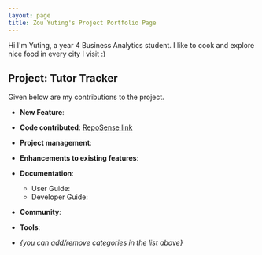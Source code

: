 ```yaml
---
layout: page
title: Zou Yuting's Project Portfolio Page
---
```


Hi I'm Yuting, a year 4 Business Analytics student. I like to cook and explore nice food in every city I visit :)

## Project: Tutor Tracker

Given below are my contributions to the project.

* **New Feature**:
* **Code contributed**: [RepoSense link]()
* **Project management**:
* **Enhancements to existing features**:
* **Documentation**:
    * User Guide:
    * Developer Guide:
* **Community**:
* **Tools**:

* _{you can add/remove categories in the list above}_
